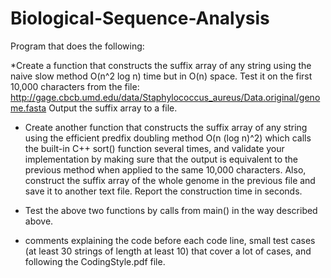# Biological-Sequence-Analysis
 Program that does the following:

  *Create a function that constructs the suffix array of any string using the naive slow method O(n^2 log n) time but in O(n) space. Test it on the first 10,000    characters from the file: http://gage.cbcb.umd.edu/data/Staphylococcus_aureus/Data.original/genome.fasta Output the suffix array to a file.

* Create another function that constructs the suffix array of any string using the efficient predfix doubling method O(n (log n)^2) which calls the built-in C++ sort() function several times, and validate your implementation by making sure that the output is equivalent to the previous method when applied to the same 10,000 characters. Also, construct the suffix array of the whole genome in the previous file and save it to another text file. Report the construction time in seconds.

* Test the above two functions by calls from main() in the way described above.

* comments explaining the code before each code line, small test cases (at least 30 strings of length at least 10) that cover a lot of cases, and following the CodingStyle.pdf file.

